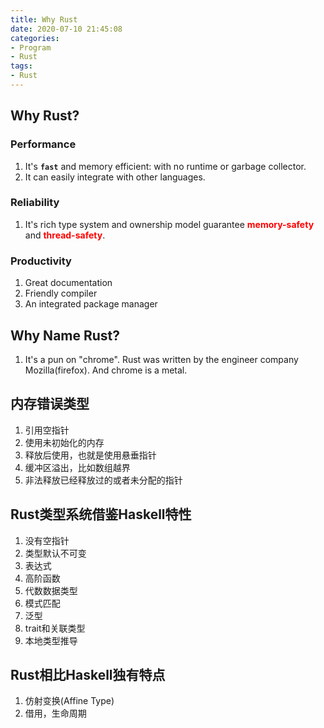```yaml
---
title: Why Rust
date: 2020-07-10 21:45:08
categories:
- Program
- Rust
tags:
- Rust
---
```


## Why Rust?
### Performance
1. It's **`fast`** and memory efficient: with no runtime or garbage collector.
1. It can easily integrate with other languages.

### Reliability
1. It's rich type system and ownership model guarantee <font color='red'>**memory-safety**</font> and <font color='red'>**thread-safety**</font>.

### Productivity
1. Great documentation
1. Friendly compiler
1. An integrated package manager

## Why Name Rust?
1. It's a pun on "chrome". Rust was written by the engineer company Mozilla(firefox). And chrome is a metal.


## 内存错误类型
1. 引用空指针
1. 使用未初始化的内存
1. 释放后使用，也就是使用悬垂指针
1. 缓冲区溢出，比如数组越界
1. 非法释放已经释放过的或者未分配的指针

## Rust类型系统借鉴Haskell特性
1. 没有空指针
1. 类型默认不可变
1. 表达式
1. 高阶函数
1. 代数数据类型
1. 模式匹配
1. 泛型
1. trait和关联类型
1. 本地类型推导

## Rust相比Haskell独有特点
1. 仿射变换(Affine Type)
1. 借用，生命周期
